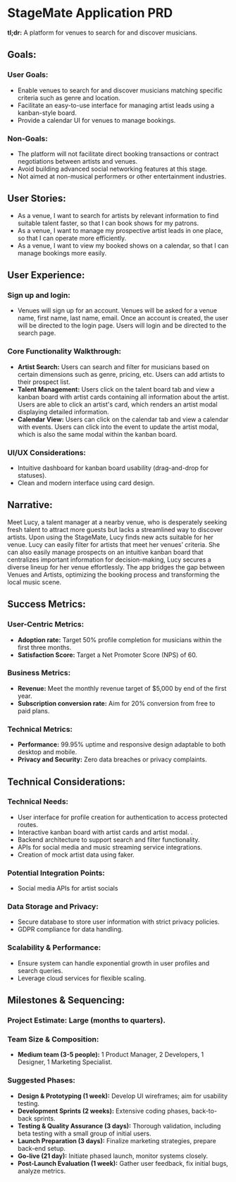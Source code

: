 # StageMate Application PRD
**tl;dr:** A platform for venues to search for and discover musicians.
## Goals:
### User Goals:
- Enable venues to search for and discover musicians matching specific criteria such as genre and location.
- Facilitate an easy-to-use interface for managing artist leads using a kanban-style board.
- Provide a calendar UI for venues to manage bookings.
### Non-Goals:
- The platform will not facilitate direct booking transactions or contract negotiations between artists and venues.
- Avoid building advanced social networking features at this stage.
- Not aimed at non-musical performers or other entertainment industries.
## User Stories:
- As a venue, I want to search for artists by relevant information to find suitable talent faster, so that I can book shows for my patrons.
- As a venue, I want to manage my prospective artist leads in one place, so that I can operate more efficiently.
- As a venue, I want to view my booked shows on a calendar, so that I can manage bookings more easily.
## User Experience:
### Sign up and login: 
- Venues will sign up for an account. Venues will be asked for a venue name, first name, last name, email. Once an account is created, the user will be directed to the login page. Users will login and be directed to the search page. 
### Core Functionality Walkthrough:
- **Artist Search:** Users can search and filter for musicians based on certain dimensions such as genre, pricing, etc. Users can add artists to their prospect list.
- **Talent Management:** Users click on the talent board tab and view a kanban board with artist cards containing all information about the artist. Users are able to click an artist's card, which renders an artist modal displaying detailed information.
- **Calendar View:** Users can click on the calendar tab and view a calendar with events. Users can click into the event to update the artist modal, which is also the same modal within the kanban board. 
### UI/UX Considerations:
- Intuitive dashboard for kanban board usability (drag-and-drop for statuses).
- Clean and modern interface using card design.
## Narrative:
Meet Lucy, a talent manager at a nearby venue, who is desperately seeking fresh talent to attract more guests but lacks a streamlined way to discover artists. Upon using the StageMate, Lucy finds new acts suitable for her venue. Lucy can easily filter for artists that meet her venues’ criteria. She can also easily manage prospects on an intuitive kanban board that centralizes important information for decision-making, Lucy secures a diverse lineup for her venue effortlessly. The app bridges the gap between Venues and Artists, optimizing the booking process and transforming the local music scene.
## Success Metrics:
### User-Centric Metrics:
- **Adoption rate:** Target 50% profile completion for musicians within the first three months.
- **Satisfaction Score:** Target a Net Promoter Score (NPS) of 60.
### Business Metrics:
- **Revenue:** Meet the monthly revenue target of $5,000 by end of the first year.
- **Subscription conversion rate:** Aim for 20% conversion from free to paid plans.
### Technical Metrics:
- **Performance:** 99.95% uptime and responsive design adaptable to both desktop and mobile.
- **Privacy and Security:** Zero data breaches or privacy complaints.
## Technical Considerations:
### Technical Needs:
- User interface for profile creation for authentication to access protected routes.
- Interactive kanban board with artist cards and artist modal. .
- Backend architecture to support search and filter functionality.
- APIs for social media and music streaming service integrations.
- Creation of mock artist data using faker. 
### Potential Integration Points:
- Social media APIs for artist socials
### Data Storage and Privacy:
- Secure database to store user information with strict privacy policies.
- GDPR compliance for data handling.
### Scalability & Performance:
- Ensure system can handle exponential growth in user profiles and search queries.
- Leverage cloud services for flexible scaling.
## Milestones & Sequencing:
### Project Estimate: Large (months to quarters).
### Team Size & Composition:
- **Medium team (3-5 people):** 1 Product Manager, 2 Developers, 1 Designer, 1 Marketing Specialist.
### Suggested Phases:
- **Design & Prototyping (1 week):** Develop UI wireframes; aim for usability testing.
- **Development Sprints (2 weeks):** Extensive coding phases, back-to-back sprints.
- **Testing & Quality Assurance (3 days):** Thorough validation, including beta testing with a small group of initial users.
- **Launch Preparation (3 days):** Finalize marketing strategies, prepare back-end setup.
- **Go-live (21 day):** Initiate phased launch, monitor systems closely.
- **Post-Launch Evaluation (1 week):** Gather user feedback, fix initial bugs, analyze metrics.
